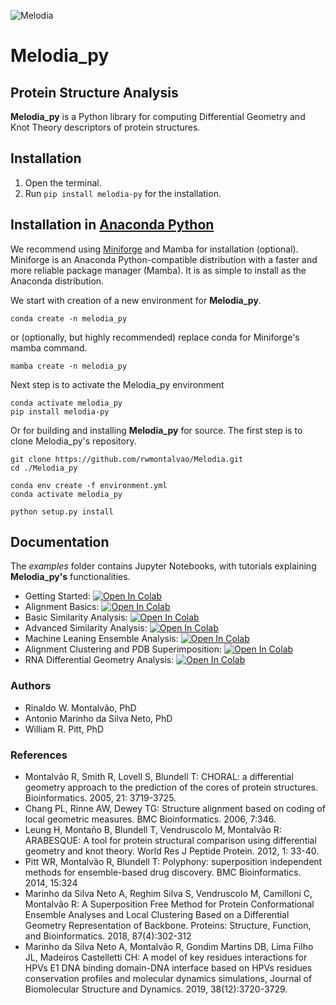 ![Melodia](Melodia_logo.png)
# Melodia_py
## Protein Structure Analysis

**Melodia_py** is a Python library for computing Differential Geometry
and Knot Theory descriptors of protein structures. 

## Installation
1. Open the terminal.
2. Run `pip install melodia-py` for the installation.

## Installation in [Anaconda Python](https://www.anaconda.com/products/individual)

We recommend using [Miniforge](https://github.com/conda-forge/miniforge) and Mamba for installation (optional). 
Miniforge is an Anaconda Python-compatible distribution with a faster and more reliable package manager (Mamba).
It is as simple to install as the Anaconda distribution. 

We start with creation of a new environment for **Melodia_py**.

```shell
conda create -n melodia_py
```
or (optionally, but highly recommended) replace conda for Miniforge's mamba command.

```shell
mamba create -n melodia_py
```
Next step is to activate the Melodia_py environment

```shell
conda activate melodia_py
pip install melodia-py
```
Or for building and installing **Melodia_py** for source. The first step is to clone Melodia_py's repository.
```shell
git clone https://github.com/rwmontalvao/Melodia.git
cd ./Melodia_py
```
```shell
conda env create -f environment.yml
conda activate melodia_py
```

```shell
python setup.py install
```

## Documentation
The *examples* folder contains Jupyter Notebooks, with tutorials explaining **Melodia_py's** functionalities. 
* Getting Started: 
[![Open In Colab](https://colab.research.google.com/assets/colab-badge.svg)](https://colab.research.google.com/github/rwmontalvao/Melodia_py/blob/main/examples/01_getting_started.ipynb)
* Alignment Basics:
[![Open In Colab](https://colab.research.google.com/assets/colab-badge.svg)](https://colab.research.google.com/github/rwmontalvao/Melodia_py/blob/main/examples/02_alignment_basics.ipynb)
* Basic Similarity Analysis:
 [![Open In Colab](https://colab.research.google.com/assets/colab-badge.svg)](https://colab.research.google.com/github/rwmontalvao/Melodia_py/blob/main/examples/03_basic_similarity_analysis.ipynb)
* Advanced Similarity Analysis:
[![Open In Colab](https://colab.research.google.com/assets/colab-badge.svg)](https://colab.research.google.com/github/rwmontalvao/Melodia_py/blob/main/examples/04_advanced_similarity_analysis.ipynb)
* Machine Leaning Ensemble Analysis:
[![Open In Colab](https://colab.research.google.com/assets/colab-badge.svg)](https://colab.research.google.com/github/rwmontalvao/Melodia_py/blob/main/examples/05_Machine_Learning_ensemble_analysis.ipynb)
* Alignment Clustering and PDB Superimposition:
[![Open In Colab](https://colab.research.google.com/assets/colab-badge.svg)](https://colab.research.google.com/github/rwmontalvao/Melodia_py/blob/main/examples/06_alignment_clustering_and_superimposition.ipynb)
* RNA Differential Geometry Analysis:
[![Open In Colab](https://colab.research.google.com/assets/colab-badge.svg)](https://colab.research.google.com/github/rwmontalvao/Melodia_py/blob/main/examples/07_RNA_analysis.ipynb)

### Authors
- Rinaldo W. Montalvão, PhD
- Antonio Marinho da Silva Neto, PhD
- William R. Pitt, PhD

### References
- Montalvão R, Smith R, Lovell S, Blundell T: CHORAL: a differential geometry approach to the prediction of the cores of protein structures. Bioinformatics. 2005, 21: 3719-3725.
- Chang PL, Rinne AW, Dewey TG: Structure alignment based on coding of local geometric measures. BMC Bioinformatics. 2006, 7:346.
- Leung H, Montaño B, Blundell T, Vendruscolo M, Montalvão R: ARABESQUE: A tool for protein structural comparison using differential geometry and knot theory. World Res J Peptide Protein. 2012, 1: 33-40.
- Pitt WR, Montalvão R, Blundell T: Polyphony: superposition independent methods for ensemble-based drug discovery. BMC Bioinformatics. 2014, 15:324 
- Marinho da Silva Neto A, Reghim Silva S, Vendruscolo M, Camilloni C, Montalvão R: A Superposition Free Method for Protein Conformational Ensemble Analyses and Local Clustering Based on a Differential Geometry Representation of Backbone. Proteins: Structure, Function, and Bioinformatics. 2018, 87(4):302-312
- Marinho da Silva Neto A, Montalvão R, Gondim Martins DB, Lima Filho JL, Madeiros Castelletti CH: A model of key residues interactions for HPVs E1 DNA binding domain-DNA interface based on HPVs residues conservation profiles and molecular dynamics simulations, Journal of Biomolecular Structure and Dynamics. 2019, 38(12):3720-3729.
